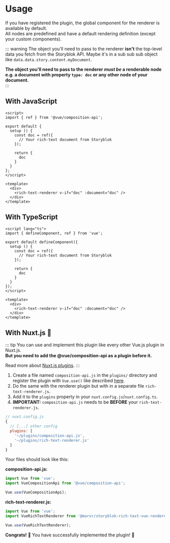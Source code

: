 # Usage

If you have registered the plugin, the global component for the renderer is available by default.<br>
All nodes are predefined and have a default rendering definition (except your custom components).

::: warning
The object you'll need to pass to the renderer **isn't** the top-level data you fetch from the Storyblok API.
Maybe it's in a sub sub sub object like `data.data.story.content.myDocument`. 

**The object you'll need to pass to the renderer *must be* a renderable node e.g. a document with property `type: doc` or any other node of your document.**<br>
:::

## With JavaScript

```vue
<script>
import { ref } from '@vue/composition-api';

export default {
  setup () {
    const doc = ref({
      // Your rich-text document from Storyblok
    });
    
    return {
      doc
    }
  }
};
</script>

<template>
  <div>
    <rich-text-renderer v-if="doc" :document="doc" />
  </div>
</template>
```

## With TypeScript

```vue
<script lang="ts">
import { defineComponent, ref } from 'vue';

export default defineComponent({
  setup () {
    const doc = ref({
      // Your rich-text document from Storyblok
    });
    
    return {
      doc
    }
  }
});
</script>

<template>
  <div>
    <rich-text-renderer v-if="doc" :document="doc" />
  </div>
</template>
```

## With Nuxt.js :green_heart:

::: tip
You can use and implement this plugin like every other Vue.js plugin in Nuxt.js.<br>
**But you need to add the @vue/composition-api as a plugin before it.**

Read more about [Nuxt.js plugins](https://nuxtjs.org/guide/plugins).
:::

1. Create a file named `composition-api.js` in the `plugins/` directory and register the plugin with `Vue.use()` like described [here](../#configuration).
2. Do the same with the renderer plugin but with in a separate file `rich-text-renderer.js`.
3. Add it to the `plugins` property in your `nuxt.config.js`/`nuxt.config.ts`.
4. **IMPORTANT:** `composition-api.js` needs to be **BEFORE** your `rich-text-renderer.js`.

``` js
// nuxt.config.js
{
  // [...] other config
  plugins: [
    '~/plugins/composition-api.js',
    '~/plugins/rich-text-renderer.js'
  ]
}
```

Your files should look like this:

**composition-api.js:**

```js
import Vue from 'vue';
import VueCompositionApi from '@vue/composition-api';

Vue.use(VueCompositionApi);
```

**rich-text-renderer.js:**

```js
import Vue from 'vue';
import VueRichTextRenderer from '@marvr/storyblok-rich-text-vue-renderer';

Vue.use(VueRichTextRenderer);
```

**Congrats!** :tada: You have successfully implemented the plugin! :tada:
